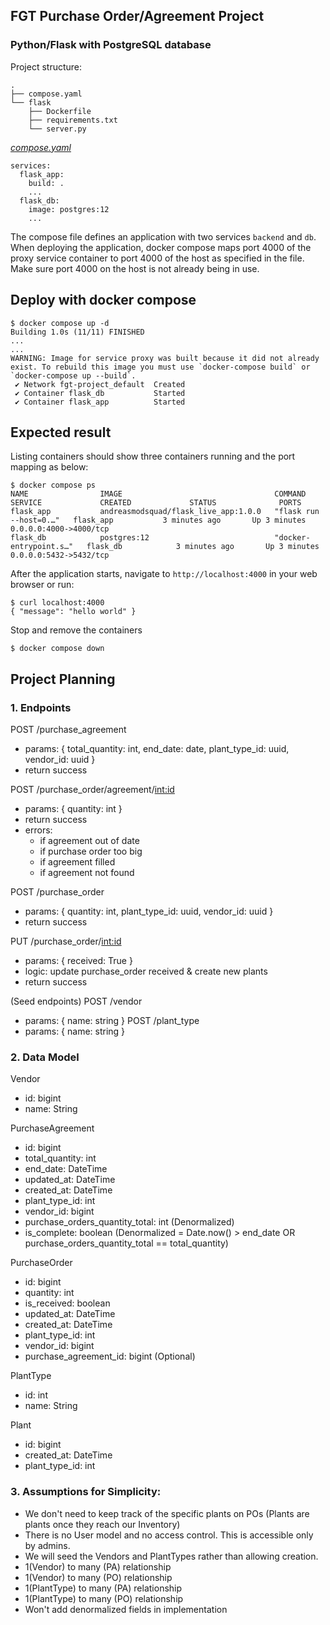 ## FGT Purchase Order/Agreement Project 

### Python/Flask with PostgreSQL database

Project structure:
```
.
├── compose.yaml
└── flask
    ├── Dockerfile
    ├── requirements.txt
    └── server.py

```

[_compose.yaml_](compose.yaml)
```
services:
  flask_app:
    build: .
    ...
  flask_db:
    image: postgres:12
    ...
```
The compose file defines an application with two services `backend` and `db`.
When deploying the application, docker compose maps port 4000 of the proxy service container to port 4000 of the host as specified in the file.
Make sure port 4000 on the host is not already being in use.

## Deploy with docker compose

```
$ docker compose up -d
Building 1.0s (11/11) FINISHED
...
...
WARNING: Image for service proxy was built because it did not already exist. To rebuild this image you must use `docker-compose build` or `docker-compose up --build`.
 ✔ Network fgt-project_default  Created
 ✔ Container flask_db           Started
 ✔ Container flask_app          Started
```

## Expected result

Listing containers should show three containers running and the port mapping as below:
```
$ docker compose ps
NAME                IMAGE                                  COMMAND                  SERVICE             CREATED             STATUS              PORTS
flask_app           andreasmodsquad/flask_live_app:1.0.0   "flask run --host=0.…"   flask_app           3 minutes ago       Up 3 minutes        0.0.0.0:4000->4000/tcp
flask_db            postgres:12                            "docker-entrypoint.s…"   flask_db            3 minutes ago       Up 3 minutes        0.0.0.0:5432->5432/tcp
```

After the application starts, navigate to `http://localhost:4000` in your web browser or run:
```
$ curl localhost:4000
{ "message": "hello world" }
```

Stop and remove the containers
```
$ docker compose down
```

## Project Planning

### 1. Endpoints

POST /purchase_agreement
- params: { total_quantity: int, end_date: date, plant_type_id: uuid, vendor_id: uuid }
- return success

POST /purchase_order/agreement/<int:id>
- params: { quantity: int }
- return success
- errors:
  - if agreement out of date
  - if purchase order too big
  - if agreement filled
  - if agreement not found

POST /purchase_order
- params: { quantity: int, plant_type_id: uuid, vendor_id: uuid }
- return success

PUT /purchase_order/<int:id>
- params: { received: True }
- logic: update purchase_order received & create new plants
- return success

(Seed endpoints)
POST /vendor
- params: { name: string }
POST /plant_type
- params: { name: string }

### 2. Data Model

Vendor
- id: bigint
- name: String

PurchaseAgreement
- id: bigint
- total_quantity: int
- end_date: DateTime
- updated_at: DateTime
- created_at: DateTime
- plant_type_id: int
- vendor_id: bigint
- purchase_orders_quantity_total: int (Denormalized)
- is_complete: boolean (Denormalized = Date.now() > end_date OR purchase_orders_quantity_total == total_quantity)

PurchaseOrder
- id: bigint
- quantity: int
- is_received: boolean
- updated_at: DateTime
- created_at: DateTime
- plant_type_id: int
- vendor_id: bigint
- purchase_agreement_id: bigint (Optional) 

PlantType
- id: int
- name: String

Plant
- id: bigint
- created_at: DateTime
- plant_type_id: int

### 3. Assumptions for Simplicity:
- We don't need to keep track of the specific plants on POs (Plants are plants once they reach our Inventory)
- There is no User model and no access control. This is accessible only by admins.
- We will seed the Vendors and PlantTypes rather than allowing creation.
- 1(Vendor) to many (PA) relationship
- 1(Vendor) to many (PO) relationship
- 1(PlantType) to many (PA) relationship
- 1(PlantType) to many (PO) relationship
- Won't add denormalized fields in implementation